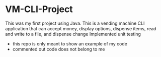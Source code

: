 # VM-CLI-Project

This was my first project using Java. 
This is a vending machine CLI application that can accept money, display options, dispense items, read and write to a file, and dispense change
Implemented unit testing

- this repo is only meant to show an example of my code
- commented out code does not belong to me

